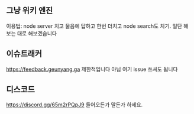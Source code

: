 ## 그냥 위키 엔진
이용법: node server 치고 물음에 답하고 한번 더치고 node search도 치기.
일단 해보는 대로 해보겠습니다
## 이슈트래커
https://feedback.geunyang.ga
제한적입니다 아님 여기 issue 쓰셔도 됩니다
## 디스코드
https://discord.gg/65m2rPQpJ9
들어오든가 말든가 하세요.
